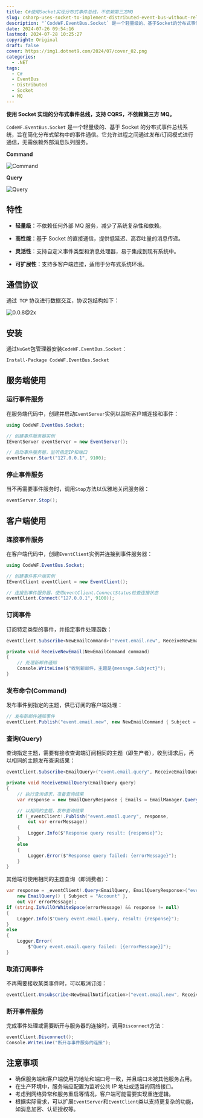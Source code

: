 ```yaml
---
title: C#使用Socket实现分布式事件总线，不依赖第三方MQ
slug: csharp-uses-socket-to-implement-distributed-event-bus-without-relying-on-third-party-mq
description: "`CodeWF.EventBus.Socket` 是一个轻量级的、基于Socket的分布式事件总线系统，旨在简化分布式架构中的事件通信。它允许进程之间通过发布/订阅模式进行通信，无需依赖外部消息队列服务。"
date: 2024-07-26 09:54:16
lastmod: 2024-07-28 10:25:27
copyright: Original
draft: false
cover: https://img1.dotnet9.com/2024/07/cover_02.png
categories:
  - .NET
tags:
  - C#
  - EventBus
  - Distributed
  - Socket
  - MQ
---
```


**使用 Socket 实现的分布式事件总线，支持 CQRS，不依赖第三方 MQ。**

`CodeWF.EventBus.Socket` 是一个轻量级的、基于 Socket 的分布式事件总线系统，旨在简化分布式架构中的事件通信。它允许进程之间通过发布/订阅模式进行通信，无需依赖外部消息队列服务。

**Command**

![Command](https://img1.dotnet9.com/2024/07/cover_02.png)

**Query**

![Query](https://img1.dotnet9.com/2024/07/0202.png)

## 特性

- **轻量级**：不依赖任何外部 MQ 服务，减少了系统复杂性和依赖。

- **高性能**：基于 Socket 的直接通信，提供低延迟、高吞吐量的消息传递。

- **灵活性**：支持自定义事件类型和消息处理器，易于集成到现有系统中。

- **可扩展性**：支持多客户端连接，适用于分布式系统环境。

## 通信协议

通过` TCP` 协议进行数据交互，协议包结构如下：

![0.0.8@2x](https://img1.dotnet9.com/2024/07/0201.png)

## 安装

通过`NuGet`包管理器安装`CodeWF.EventBus.Socket`：

```bash
Install-Package CodeWF.EventBus.Socket
```

## 服务端使用

### 运行事件服务

在服务端代码中，创建并启动`EventServer`实例以监听客户端连接和事件：

```csharp
using CodeWF.EventBus.Socket;

// 创建事件服务器实例
IEventServer eventServer = new EventServer();

// 启动事件服务器，监听指定IP和端口
eventServer.Start("127.0.0.1", 9100);
```

### 停止事件服务

当不再需要事件服务时，调用`Stop`方法以优雅地关闭服务器：

```csharp
eventServer.Stop();
```

## 客户端使用

### 连接事件服务

在客户端代码中，创建`EventClient`实例并连接到事件服务器：

```csharp
using CodeWF.EventBus.Socket;

// 创建事件客户端实例
IEventClient eventClient = new EventClient();

// 连接到事件服务器，使用eventClient.ConnectStatus检查连接状态
eventClient.Connect("127.0.0.1", 9100));
```

### 订阅事件

订阅特定类型的事件，并指定事件处理函数：

```csharp
eventClient.Subscribe<NewEmailCommand>("event.email.new", ReceiveNewEmailCommand);

private void ReceiveNewEmail(NewEmailCommand command)
{
    // 处理新邮件通知
    Console.WriteLine($"收到新邮件，主题是{message.Subject}");
}
```

### 发布命令(Command)

发布事件到指定的主题，供已订阅的客户端处理：

```csharp
// 发布新邮件通知事件
eventClient.Publish("event.email.new", new NewEmailCommand { Subject = "恭喜您中Github一等奖", Content = "我们很开心，您在2024年7月...", SendTime = new DateTime(2024, 7, 27) });
```

### 查询(Query)

查询指定主题，需要有接收查询端订阅相同的主题（即生产者），收到请求后，再以相同的主题发布查询结果：

```csharp
eventClient.Subscribe<EmailQuery>("event.email.query", ReceiveEmailQuery);

private void ReceiveEmailQuery(EmailQuery query)
{
    // 执行查询请求，准备查询结果
    var response = new EmailQueryResponse { Emails = EmailManager.QueryEmail(request.Subject) };

    // 以相同的主题，发布查询结果
    if (_eventClient!.Publish("event.email.query", response,
        out var errorMessage))
    {
        Logger.Info($"Response query result: {response}");
    }
    else
    {
        Logger.Error($"Response query failed: {errorMessage}");
    }
}
```

其他端可使用相同的主题查询（即消费者）：

```csharp
var response = _eventClient!.Query<EmailQuery, EmailQueryResponse>("event.email.query",
    new EmailQuery() { Subject = "Account" },
    out var errorMessage);
if (string.IsNullOrWhiteSpace(errorMessage) && response != null)
{
    Logger.Info($"Query event.email.query, result: {response}");
}
else
{
    Logger.Error(
        $"Query event.email.query failed: [{errorMessage}]");
}
```

### 取消订阅事件

不再需要接收某类事件时，可以取消订阅：

```csharp
eventClient.Unsubscribe<NewEmailNotification>("event.email.new", ReceiveNewEmail);
```

### 断开事件服务

完成事件处理或需要断开与服务器的连接时，调用`Disconnect`方法：

```csharp
eventClient.Disconnect();
Console.WriteLine("断开与事件服务的连接");
```

## 注意事项

- 确保服务端和客户端使用的地址和端口号一致，并且端口未被其他服务占用。
- 在生产环境中，服务端应配置为监听公共 IP 地址或适当的网络接口。
- 考虑到网络异常和服务重启等情况，客户端可能需要实现重连逻辑。
- 根据实际需求，可以扩展`EventServer`和`EventClient`类以支持更复杂的功能，如消息加密、认证授权等。
